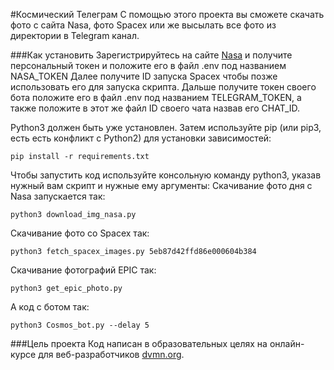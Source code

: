 #Космический Телеграм
С помощью этого проекта вы сможете скачать фото с сайта Nasa, фото Spacex или же высылать все фото из директории в Telegram канал.

###Как установить
Зарегистрируйтесь на сайте [Nasa](https://api.nasa.gov/) и получите персональный токен и положите его в файл .env под названием NASA_TOKEN
Далее получите ID запуска Spacex чтобы позже использовать его для запуска скрипта.
Дальше получите токен своего бота положите его в файл .env под названием TELEGRAM_TOKEN, а также положите в этот же файл ID своего чата
назвав его CHAT_ID.

Python3 должен быть уже установлен. Затем используйте pip (или pip3, есть есть конфликт с Python2) для установки зависимостей:
```
pip install -r requirements.txt
```

Чтобы запустить код используйте консольную команду python3, указав нужный вам скрипт и нужные ему аргументы:
Скачивание фото дня с Nasa запускается так:
```
python3 download_img_nasa.py
```
Скачивание фото со Spacex так:
```
python3 fetch_spacex_images.py 5eb87d42ffd86e000604b384
```
Скачивание фотографий EPIC так:
```
python3 get_epic_photo.py
```
А код с ботом так:
```
python3 Cosmos_bot.py --delay 5
```

###Цель проекта
Код написан в образовательных целях на онлайн-курсе для веб-разработчиков [dvmn.org](https://dvmn.org/).